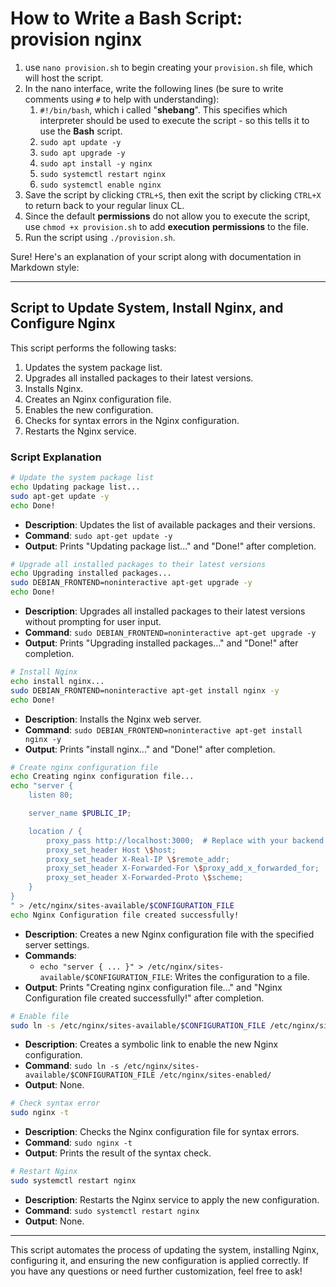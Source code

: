# How to Write a Bash Script: provision nginx

1. use `nano provision.sh` to begin creating your `provision.sh` file, which will host the script.
2. In the nano interface, write the following lines (be sure to write comments using `#` to help with understanding):
   1. `#!/bin/bash`, which i called "**shebang**". This specifies which interpreter should be used to execute the script - so this tells it to use the **Bash** script.
   2. `sudo apt update -y`
   3. `sudo apt upgrade -y`
   4. `sudo apt install -y nginx`
   5. `sudo systemctl restart nginx`
   6. `sudo systemctl enable nginx`
3. Save the script by clicking `CTRL+S`, then exit the script by clicking `CTRL+X` to return back to your regular linux CL.
4. Since the default **permissions** do not allow you to execute the script, use `chmod +x provision.sh` to add **execution** **permissions** to the file.
5. Run the script using `./provision.sh`.

Sure! Here's an explanation of your script along with documentation in Markdown style:

---

## Script to Update System, Install Nginx, and Configure Nginx

This script performs the following tasks:

1. Updates the system package list.
2. Upgrades all installed packages to their latest versions.
3. Installs Nginx.
4. Creates an Nginx configuration file.
5. Enables the new configuration.
6. Checks for syntax errors in the Nginx configuration.
7. Restarts the Nginx service.

### Script Explanation

```bash
# Update the system package list
echo Updating package list...
sudo apt-get update -y
echo Done!
```

- **Description**: Updates the list of available packages and their versions.
- **Command**: `sudo apt-get update -y`
- **Output**: Prints "Updating package list..." and "Done!" after completion.

```bash
# Upgrade all installed packages to their latest versions
echo Upgrading installed packages...
sudo DEBIAN_FRONTEND=noninteractive apt-get upgrade -y
echo Done!
```

- **Description**: Upgrades all installed packages to their latest versions without prompting for user input.
- **Command**: `sudo DEBIAN_FRONTEND=noninteractive apt-get upgrade -y`
- **Output**: Prints "Upgrading installed packages..." and "Done!" after completion.

```bash
# Install Nginx
echo install nginx...
sudo DEBIAN_FRONTEND=noninteractive apt-get install nginx -y
echo Done!
```

- **Description**: Installs the Nginx web server.
- **Command**: `sudo DEBIAN_FRONTEND=noninteractive apt-get install nginx -y`
- **Output**: Prints "install nginx..." and "Done!" after completion.

```bash
# Create nginx configuration file
echo Creating nginx configuration file...
echo "server {
    listen 80;

    server_name $PUBLIC_IP;

    location / {
        proxy_pass http://localhost:3000;  # Replace with your backend server address
        proxy_set_header Host \$host;
        proxy_set_header X-Real-IP \$remote_addr;
        proxy_set_header X-Forwarded-For \$proxy_add_x_forwarded_for;
        proxy_set_header X-Forwarded-Proto \$scheme;
    }
}
" > /etc/nginx/sites-available/$CONFIGURATION_FILE
echo Nginx Configuration file created successfully!
```

- **Description**: Creates a new Nginx configuration file with the specified server settings.
- **Commands**:
  - `echo "server { ... }" > /etc/nginx/sites-available/$CONFIGURATION_FILE`: Writes the configuration to a file.
- **Output**: Prints "Creating nginx configuration file..." and "Nginx Configuration file created successfully!" after completion.

```bash
# Enable file
sudo ln -s /etc/nginx/sites-available/$CONFIGURATION_FILE /etc/nginx/sites-enabled/
```

- **Description**: Creates a symbolic link to enable the new Nginx configuration.
- **Command**: `sudo ln -s /etc/nginx/sites-available/$CONFIGURATION_FILE /etc/nginx/sites-enabled/`
- **Output**: None.

```bash
# Check syntax error
sudo nginx -t
```

- **Description**: Checks the Nginx configuration file for syntax errors.
- **Command**: `sudo nginx -t`
- **Output**: Prints the result of the syntax check.

```bash
# Restart Nginx
sudo systemctl restart nginx
```

- **Description**: Restarts the Nginx service to apply the new configuration.
- **Command**: `sudo systemctl restart nginx`
- **Output**: None.

---

This script automates the process of updating the system, installing Nginx, configuring it, and ensuring the new configuration is applied correctly. If you have any questions or need further customization, feel free to ask!